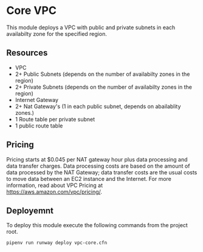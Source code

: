 # Core VPC

This module deploys a VPC with public and private subnets in each availabilty zone for the specified region.

## Resources

- VPC
- 2+ Public Subnets (depends on the number of availabilty zones in the region)
- 2+ Private Subnets (depends on the number of availabilty zones in the region)
- Internet Gateway
- 2+ Nat Gateway's (1 in each public subnet, depends on abailablity zones.)
- 1 Route table per private subnet
- 1 public route table

## Pricing

Pricing starts at \$0.045 per NAT gateway hour plus data processing and data transfer charges. Data processing costs are based on the amount of data processed by the NAT Gateway; data transfer costs are the usual costs to move data between an EC2 instance and the Internet. For more information, read about VPC Pricing at https://aws.amazon.com/vpc/pricing/.

## Deployemnt

To deploy this module execute the following commands from the project root.

```bash
pipenv run runway deploy vpc-core.cfn
```
